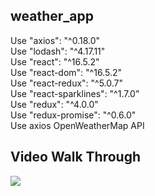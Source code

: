 ## weather_app
Use "axios": "^0.18.0" </br>
Use "lodash": "^4.17.11" </br>
Use "react": "^16.5.2" </br>
Use "react-dom": "^16.5.2" </br>
Use "react-redux": "^5.0.7" </br>
Use "react-sparklines": "^1.7.0" </br>
Use "redux": "^4.0.0" </br>
Use "redux-promise": "^0.6.0" </br>
Use axios OpenWeatherMap API
## Video Walk Through
![](https://i.imgur.com/KxrtBAB.gif)
